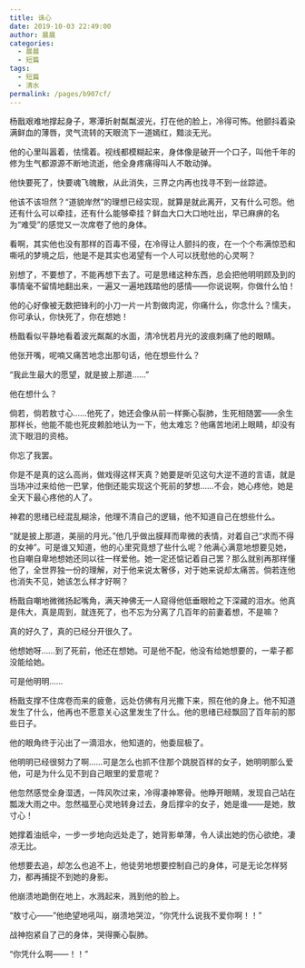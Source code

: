 ```yaml
---
title: 诛心
date: 2019-10-03 22:49:00
author: 晨晨
categories: 
  - 晨晨
  - 短篇
tags: 
  - 短篇
  - 清水
permalink: /pages/b907cf/
---
```


杨戬艰难地撑起身子，寒潭折射粼粼波光，打在他的脸上，冷得可怖。他颤抖着染满鲜血的薄唇，灵气流转的天眼流下一道嫣红，黯淡无光。

他的心里叫嚣着，怯懦着。视线都模糊起来，身体像是破开一个口子，叫他千年的修为生气都源源不断地流逝，他全身疼痛得叫人不敢动弹。

他快要死了，快要魂飞魄散，从此消失，三界之内再也找寻不到一丝踪迹。

<!-- more -->

他该不该坦然？“道貌岸然”的理想已经实现，就算是就此离开，又有什么可怨。他还有什么可以牵挂，还有什么能够牵挂？鲜血大口大口地吐出，早已麻痹的名为“难受”的感觉又一次席卷了他的身体。

看啊，其实他也没有那样的百毒不侵，在冷得让人颤抖的夜，在一个个布满惊恐和嘶吼的梦境之后，他是不是其实也渴望有一个人可以抚慰他的心灵啊？

别想了，不要想了，不能再想下去了。可是思绪这种东西，总会把他明明顾及到的事情毫不留情地翻出来，一遍又一遍地践踏他的感情——你说说啊，你做什么怕！

他的心好像被无数把锋利的小刀一片一片割做肉泥，你痛什么，你念什么？懦夫，你可承认，你快死了，你在想她！

杨戬看似平静地看着波光粼粼的水面，清冷恍若月光的波痕刺痛了他的眼睛。

他张开嘴，呢喃又痛苦地念出那句话，他在想些什么？

“我此生最大的愿望，就是披上那道……”

他在想什么？

倘若，倘若敖寸心……他死了，她还会像从前一样撕心裂肺，生死相随罢——余生那样长，他能不能也死皮赖脸地认为一下，他太难忘？他痛苦地闭上眼睛，却没有流下眼泪的资格。

你忘了我罢。

你是不是真的这么高尚，做戏得这样天真？她要是听见这句大逆不道的言语，就是当场冲过来给他一巴掌，他倒还能实现这个死前的梦想……不会，她心疼他，她是全天下最心疼他的人了。

神君的思绪已经混乱糊涂，他理不清自己的逻辑，他不知道自己在想些什么。

“就是披上那道，美丽的月光。”他几乎做出膜拜而卑微的表情，对着自己“求而不得的女神”。可是谁又知道，他的心里究竟想了些什么呢？他满心满意地想要见她，也自嘲自卑地想她还同以往一样爱他。她一定还惦记着自己罢？那么就别再那样懂他了，全世界独一份的理解，对于他来说太奢侈，对于她来说却太痛苦。倘若连他也消失不见，她该怎么样才好啊？

杨戬自嘲地微微扬起嘴角，满天神佛无一人窥得他低垂眼睑之下深藏的泪水。他真是伟大，真是周到，就连死了，也不忘为分离了几百年的前妻着想，不是嘛？

真的好久了，真的已经分开很久了。

他想她呀……到了死前，他还在想她。可是他不配，他没有给她想要的，一辈子都没能给她。

可是他明明……

杨戬支撑不住席卷而来的疲惫，远处仿佛有月光撒下来，照在他的身上。他不知道发生了什么，他再也不愿意关心这里发生了什么。他的思绪已经飘回了百年前的那些日子。

他的眼角终于沁出了一滴泪水，他知道的，他委屈极了。

他明明已经很努力了啊……可是怎么也抓不住那个跳脱百样的女子，她明明那么爱他，可是为什么见不到自己眼里的爱意呢？

他忽然感觉全身湿透，一阵风吹过来，冷得凄神寒骨。他睁开眼睛，发现自己站在瓢泼大雨之中。忽然福至心灵地转身过去，身后撑伞的女子，她是谁——是她，敖寸心！

她撑着油纸伞，一步一步地向远处走了，她背影单薄，令人读出她的伤心欲绝，凄凉无比。

他想要去追，却怎么也追不上，他徒劳地想要控制自己的身体，可是无论怎样努力，都再捕捉不到她的身影。

他崩溃地跪倒在地上，水溅起来，溅到他的脸上。

“敖寸心——”他绝望地吼叫，崩溃地哭泣，“你凭什么说我不爱你啊！！”

战神抱紧自了己的身体，哭得撕心裂肺。

“你凭什么啊——！！”
